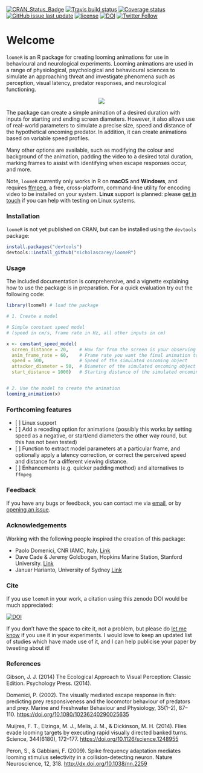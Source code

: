 
<!-- README.md is generated from README.Rmd. Please edit that file -->

[![CRAN\_Status\_Badge](http://www.r-pkg.org/badges/version/loomeR)](https://cran.r-project.org/package=loomeR)
[![Travis build
status](https://travis-ci.org/nicholascarey/loomeR.svg?branch=master)](https://travis-ci.org/nicholascarey/loomeR)
[![Coverage
status](https://codecov.io/gh/nicholascarey/loomeR/branch/master/graph/badge.svg)](https://codecov.io/github/nicholascarey/loomeR?branch=master)
[![GitHub issue last
update](https://img.shields.io/github/issues/detail/last-update/badges/shields/979.svg)](https://github.com/nicholascarey/loomeR)
[![license](https://img.shields.io/badge/license-GPL--3-blue.svg)](https://www.gnu.org/licenses/gpl-3.0.en.html)
[![DOI](https://zenodo.org/badge/DOI/10.5281/zenodo.1212570.svg)](https://doi.org/10.5281/zenodo.1212570)
[![Twitter
Follow](https://img.shields.io/twitter/follow/espadrine.svg?style=social&label=Follow)](twitter.com/nickcarey)

# Welcome

`loomeR` is an R package for creating looming animations for use in
behavioural and neurological experiments. Looming animations are used in
a range of physiological, psychological and behavioural sciences to
simulate an approaching threat and investigate phenomena such as
perception, visual latency, predator responses, and neurological
functioning.

<p align="center">

<img src=https://i.imgur.com/WKKt59E.gif>

</p>

The package can create a simple animation of a desired duration with
inputs for starting and ending screen diameters. However, it also allows
use of real-world parameters to simulate a precise size, speed and
distance of the hypothetical oncoming predator. In addition, it can
create animations based on variable speed profiles.

Many other options are available, such as modifying the colour and
background of the animation, padding the video to a desired total
duration, marking frames to assist with identifying when escape
responses occur, and more.

Note, `loomeR` currently only works in R on **macOS** and **Windows**,
and requires [ffmpeg](http://ffmpeg.org), a free, cross-platform,
command-line utility for encoding video to be installed on your system.
**Linux** support is planned: please [get in
touch](mailto:nicholascarey@gmail.com) if you can help with testing on
Linux systems.

### Installation

`loomeR` is not yet published on CRAN, but can be installed using the
`devtools` package:

``` r
install.packages("devtools")
devtools::install_github("nicholascarey/loomeR")
```

### Usage

The included documentation is comprehensive, and a vignette explaining
how to use the package is in preparation. For a quick evaluation try out
the following code:

``` r
library(loomeR) # load the package

# 1. Create a model

# Simple constant speed model
# (speed in cm/s, frame rate in Hz, all other inputs in cm)

x <- constant_speed_model(
  screen_distance = 20,    # How far from the screen is your observing specimen?
  anim_frame_rate = 60,    # Frame rate you want the final animation to be 
  speed = 500,             # Speed of the simulated oncoming object
  attacker_diameter = 50,  # Diameter of the simulated oncoming object
  start_distance = 1000)   # Starting distance of the simulated oncoming object


# 2. Use the model to create the animation
looming_animation(x)
```

### Forthcoming features

  - \[ \] Linux support
  - \[ \] Add a receding option for animations (possibly this works by
    setting speed as a negative, or start/end diameters the other way
    round, but this has not been tested)
  - \[ \] Function to extract model parameters at a particular frame,
    and optionally apply a latency correction, or correct the perceived
    speed and distance for a different viewing distance.
  - \[ \] Enhancements (e.g. quicker padding method) and alternatives to
    `ffmpeg`

### Feedback

If you have any bugs or feedback, you can contact me via
[email](mailto:nicholascarey@gmail.com), or by [opening an
issue](https://github.com/nicholascarey/loomeR/issues).

### Acknowledgements

Working with the following people inspired the creation of this package:

  - Paolo Domenici, CNR IAMC, Italy.
    [Link](http://oristano.iamc.cnr.it/IAMC/staff/paolo-domenici/domenici-paolo?set_language=en)
  - Dave Cade & Jeremy Goldbogen, Hopkins Marine Station, Stanford
    University. [Link](http://goldbogen.stanford.edu)
  - Januar Harianto, University of Sydney
    [Link](https://github.com/januarharianto)

### Cite

If you use `loomeR` in your work, a citation using this zenodo DOI would
be much
appreciated:

[![DOI](https://zenodo.org/badge/DOI/10.5281/zenodo.1212570.svg)](https://doi.org/10.5281/zenodo.1212570)

If you don’t have the space to cite it, not a problem, but please do
[let me know](mailto:nicholascarey@gmail.com) if you use it in your
experiments. I would love to keep an updated list of studies which have
made use of it, and I can help publicise your paper by tweeting about
it\!

### References

Gibson, J. J. (2014) The Ecological Approach to Visual Perception:
Classic Edition. Psychology Press. (2014).

Domenici, P. (2002). The visually mediated escape response in fish:
predicting prey responsiveness and the locomotor behaviour of predators
and prey. Marine and Freshwater Behaviour and Physiology, 35(1–2),
87–110. <https://doi.org/10.1080/10236240290025635>

Muijres, F. T., Elzinga, M. J., Melis, J. M., & Dickinson, M. H. (2014).
Flies evade looming targets by executing rapid visually directed banked
turns. Science, 344(6180), 172–177.
<https://doi.org/10.1126/science.1248955>

Peron, S., & Gabbiani, F. (2009). Spike frequency adaptation mediates
looming stimulus selectivity in a collision-detecting neuron. Nature
Neuroscience, 12, 318. <http://dx.doi.org/10.1038/nn.2259>

